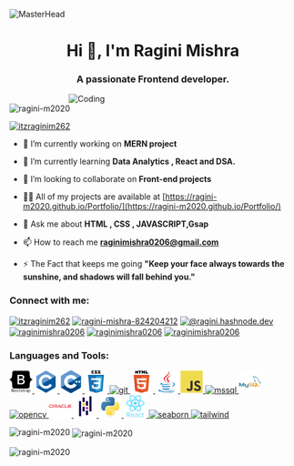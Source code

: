 ![MasterHead](https://user-images.githubusercontent.com/74038190/241765440-80728820-e06b-4f96-9c9e-9df46f0cc0a5.gif)

<h1 align="center">Hi 👋, I'm Ragini Mishra</h1>
<h3 align="center">A passionate Frontend developer.</h3>
<img align="right" alt="Coding" width="400" src="https://img.freepik.com/premium-vector/female-designer-using-desktop_24877-76634.jpg?w=150"/>
<p align="left"> <img src="https://komarev.com/ghpvc/?username=ragini-m2020&label=Profile%20views&color=0e75b6&style=flat" alt="ragini-m2020" /> </p>

<p align="left"> <a href="https://twitter.com/itzraginim262" target="blank"><img src="https://img.shields.io/twitter/follow/itzraginim262?logo=twitter&style=for-the-badge" alt="itzraginim262" /></a> </p>

- 🔭 I’m currently working on **MERN project**

- 🌱 I’m currently learning **Data Analytics , React and DSA.**

- 👯 I’m looking to collaborate on **Front-end projects**

- 👨‍💻 All of my projects are available at [https://ragini-m2020.github.io/Portfolio/](https://ragini-m2020.github.io/Portfolio/)

- 💬 Ask me about **HTML , CSS , JAVASCRIPT,Gsap**

- 📫 How to reach me **raginimishra0206@gmail.com**

- ⚡ The Fact that keeps me going **"Keep your face always towards the sunshine, and shadows will fall behind you."**

<h3 align="left">Connect with me:</h3>
<p align="left">
<a href="https://twitter.com/itzraginim262" target="blank"><img align="center" src="https://raw.githubusercontent.com/rahuldkjain/github-profile-readme-generator/master/src/images/icons/Social/twitter.svg" alt="itzraginim262" height="30" width="40" /></a>
<a href="https://linkedin.com/in/ragini-mishra-824204212" target="blank"><img align="center" src="https://raw.githubusercontent.com/rahuldkjain/github-profile-readme-generator/master/src/images/icons/Social/linked-in-alt.svg" alt="ragini-mishra-824204212" height="30" width="40" /></a>
<a href="https://hashnode.com/@ragini.hashnode.dev" target="blank"><img align="center" src="https://raw.githubusercontent.com/rahuldkjain/github-profile-readme-generator/master/src/images/icons/Social/hashnode.svg" alt="@ragini.hashnode.dev" height="30" width="40" /></a>
<a href="https://www.hackerrank.com/raginimishra0206" target="blank"><img align="center" src="https://raw.githubusercontent.com/rahuldkjain/github-profile-readme-generator/master/src/images/icons/Social/hackerrank.svg" alt="raginimishra0206" height="30" width="40" /></a>
<a href="https://www.leetcode.com/raginimishra0206" target="blank"><img align="center" src="https://raw.githubusercontent.com/rahuldkjain/github-profile-readme-generator/master/src/images/icons/Social/leet-code.svg" alt="raginimishra0206" height="30" width="40" /></a>
<a href="https://auth.geeksforgeeks.org/user/raginimishra0206" target="blank"><img align="center" src="https://raw.githubusercontent.com/rahuldkjain/github-profile-readme-generator/master/src/images/icons/Social/geeks-for-geeks.svg" alt="raginimishra0206" height="30" width="40" /></a>
</p>

<h3 align="left">Languages and Tools:</h3>
<p align="left"> <a href="https://getbootstrap.com" target="_blank" rel="noreferrer"> <img src="https://raw.githubusercontent.com/devicons/devicon/master/icons/bootstrap/bootstrap-plain-wordmark.svg" alt="bootstrap" width="40" height="40"/> </a> <a href="https://www.cprogramming.com/" target="_blank" rel="noreferrer"> <img src="https://raw.githubusercontent.com/devicons/devicon/master/icons/c/c-original.svg" alt="c" width="40" height="40"/> </a> <a href="https://www.w3schools.com/cpp/" target="_blank" rel="noreferrer"> <img src="https://raw.githubusercontent.com/devicons/devicon/master/icons/cplusplus/cplusplus-original.svg" alt="cplusplus" width="40" height="40"/> </a> <a href="https://www.w3schools.com/css/" target="_blank" rel="noreferrer"> <img src="https://raw.githubusercontent.com/devicons/devicon/master/icons/css3/css3-original-wordmark.svg" alt="css3" width="40" height="40"/> </a> <a href="https://git-scm.com/" target="_blank" rel="noreferrer"> <img src="https://www.vectorlogo.zone/logos/git-scm/git-scm-icon.svg" alt="git" width="40" height="40"/> </a> <a href="https://www.w3.org/html/" target="_blank" rel="noreferrer"> <img src="https://raw.githubusercontent.com/devicons/devicon/master/icons/html5/html5-original-wordmark.svg" alt="html5" width="40" height="40"/> </a> <a href="https://www.java.com" target="_blank" rel="noreferrer"> <img src="https://raw.githubusercontent.com/devicons/devicon/master/icons/java/java-original.svg" alt="java" width="40" height="40"/> </a> <a href="https://developer.mozilla.org/en-US/docs/Web/JavaScript" target="_blank" rel="noreferrer"> <img src="https://raw.githubusercontent.com/devicons/devicon/master/icons/javascript/javascript-original.svg" alt="javascript" width="40" height="40"/> </a> <a href="https://www.microsoft.com/en-us/sql-server" target="_blank" rel="noreferrer"> <img src="https://www.svgrepo.com/show/303229/microsoft-sql-server-logo.svg" alt="mssql" width="40" height="40"/> </a> <a href="https://www.mysql.com/" target="_blank" rel="noreferrer"> <img src="https://raw.githubusercontent.com/devicons/devicon/master/icons/mysql/mysql-original-wordmark.svg" alt="mysql" width="40" height="40"/> </a> <a href="https://opencv.org/" target="_blank" rel="noreferrer"> <img src="https://www.vectorlogo.zone/logos/opencv/opencv-icon.svg" alt="opencv" width="40" height="40"/> </a> <a href="https://www.oracle.com/" target="_blank" rel="noreferrer"> <img src="https://raw.githubusercontent.com/devicons/devicon/master/icons/oracle/oracle-original.svg" alt="oracle" width="40" height="40"/> </a> <a href="https://pandas.pydata.org/" target="_blank" rel="noreferrer"> <img src="https://raw.githubusercontent.com/devicons/devicon/2ae2a900d2f041da66e950e4d48052658d850630/icons/pandas/pandas-original.svg" alt="pandas" width="40" height="40"/> </a> <a href="https://www.python.org" target="_blank" rel="noreferrer"> <img src="https://raw.githubusercontent.com/devicons/devicon/master/icons/python/python-original.svg" alt="python" width="40" height="40"/> </a> <a href="https://reactjs.org/" target="_blank" rel="noreferrer"> <img src="https://raw.githubusercontent.com/devicons/devicon/master/icons/react/react-original-wordmark.svg" alt="react" width="40" height="40"/> </a> <a href="https://seaborn.pydata.org/" target="_blank" rel="noreferrer"> <img src="https://seaborn.pydata.org/_images/logo-mark-lightbg.svg" alt="seaborn" width="40" height="40"/> </a> <a href="https://tailwindcss.com/" target="_blank" rel="noreferrer"> <img src="https://www.vectorlogo.zone/logos/tailwindcss/tailwindcss-icon.svg" alt="tailwind" width="40" height="40"/> </a> </p>

<p><img align="left" src="https://github-readme-stats.vercel.app/api/top-langs?username=ragini-m2020&show_icons=true&locale=en&layout=compact" alt="ragini-m2020" /></p>

<p>&nbsp;<img align="center" src="https://github-readme-stats.vercel.app/api?username=ragini-m2020&show_icons=true&locale=en" alt="ragini-m2020" /></p>

<p><img align="center" src="https://github-readme-streak-stats.herokuapp.com/?user=ragini-m2020&" alt="ragini-m2020" /></p>
